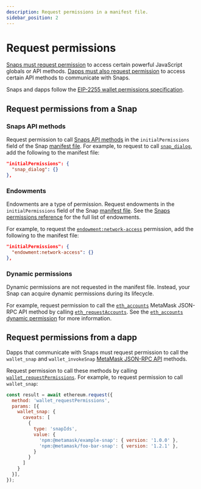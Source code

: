 ```yaml
---
description: Request permissions in a manifest file.
sidebar_position: 2
---
```


# Request permissions

[Snaps must request permission](#request-permissions-from-a-snap) to access certain powerful
JavaScript globals or API methods.
[Dapps must also request permission](#request-permissions-from-a-dapp) to access certain API methods
to communicate with Snaps.

Snaps and dapps follow the [EIP-2255 wallet permissions specification](https://eips.ethereum.org/EIPS/eip-2255).

## Request permissions from a Snap

### Snaps API methods

Request permission to call [Snaps API methods](../reference/snaps-api.md) in the
`initialPermissions` field of the Snap [manifest file](../concepts/files.md#manifest-file).
For example, to request to call [`snap_dialog`](../reference/snaps-api.md#snap_dialog), add the
following to the manifest file:

```json title="snap.manifest.json"
"initialPermissions": {
  "snap_dialog": {}
},
```

### Endowments

Endowments are a type of permission.
Request endowments in the `initialPermissions` field of the Snap
[manifest file](../concepts/files.md#manifest-file).
See the [Snaps permissions reference](../reference/permissions.md) for the full list of endowments.

For example, to request the [`endowment:network-access`](../reference/permissions.md#endowmentnetwork-access)
permission, add the following to the manifest file:

```json title="snap.manifest.json"
"initialPermissions": {
  "endowment:network-access": {}
},
```

### Dynamic permissions

Dynamic permissions are not requested in the manifest file.
Instead, your Snap can acquire dynamic permissions during its lifecycle.

For example, request permission to call the [`eth_accounts`](/wallet/reference/eth_accounts)
MetaMask JSON-RPC API method by calling [`eth_requestAccounts`](/wallet/reference/eth_requestaccounts).
See the [`eth_accounts` dynamic permission](../reference/permissions.md#eth_accounts) for more information.

## Request permissions from a dapp

Dapps that communicate with Snaps must request permission to call the `wallet_snap` and
`wallet_invokeSnap` [MetaMask JSON-RPC API](/wallet/reference/json-rpc-api) methods.

Request permission to call these methods by calling
[`wallet_requestPermissions`](/wallet/reference/wallet_requestPermissions).
For example, to request permission to call `wallet_snap`:

```js
const result = await ethereum.request({
  method: 'wallet_requestPermissions',
  params: [{
    wallet_snap: {
      caveats: [
        {
          type: 'snapIds',
          value: {
            'npm:@metamask/example-snap': { version: '1.0.0' },
            'npm:@metamask/foo-bar-snap': { version: '1.2.1' },
          }
        }
      ]
    }
  }],
});
```
